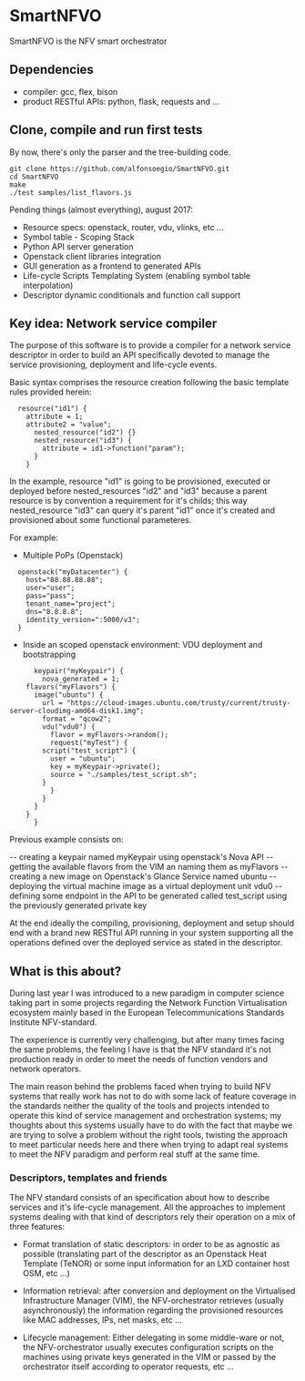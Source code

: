 # SmartNFVO

SmartNFVO is the NFV smart orchestrator


## Dependencies

- compiler: gcc, flex, bison
- product RESTful APIs: python, flask, requests and ...

## Clone, compile and run first tests

By now, there's only the parser and the tree-building code.

```
git clone https://github.com/alfonsoegio/SmartNFVO.git
cd SmartNFVO
make
./test samples/list_flavors.js
```

Pending things (almost everything), august 2017:

- Resource specs: openstack, router, vdu, vlinks, etc ...
- Symbol table - Scoping Stack
- Python API server generation
- Openstack client libraries integration
- GUI generation as a frontend to generated APIs
- Life-cycle Scripts Templating System (enabling symbol table interpolation)
- Descriptor dynamic conditionals and function call support

## Key idea: Network service compiler

The purpose of this software is to provide
a compiler for a network service descriptor 
in order to build an API specifically devoted
to manage the service provisioning, deployment and
life-cycle events. 

Basic syntax comprises the resource creation following
the basic template rules provided herein:

```
  resource("id1") {
    attribute = 1;
    attribute2 = "value";
      nested_resource("id2") {}
      nested_resource("id3") {
        attribute = id1->function("param");
      }
    }
```

In the example, resource "id1" is going to be provisioned,
executed or deployed
before nested_resources "id2" and "id3" because a parent
resource is by convention a requirement for it's childs;
this way nested_resource "id3" can query it's parent "id1"
once it's created and provisioned about some functional
parameteres. 

For example:

- Multiple PoPs (Openstack)

```
  openstack("myDatacenter") {
    host="88.88.88.88";
    user="user";
    pass="pass";
    tenant_name="project";
    dns="8.8.8.8";
    identity_version=":5000/v3";
  }
```

- Inside an scoped openstack environment: VDU deployment
and bootstrapping

```
      keypair("myKeypair") {
        nova_generated = 1;
	flavors("myFlavors") {
	  image("ubuntu") {
	    url = "https://cloud-images.ubuntu.com/trusty/current/trusty-server-cloudimg-amd64-disk1.img";
	    format = "qcow2";
	    vdu("vdu0") {
	      flavor = myFlavors->random();
	      request("myTest") {
		script("test_script") {
		  user = "ubuntu";
		  key = myKeypair->private();
		  source = "./samples/test_script.sh";
		}
	      }
	    }
	  }
	}
      }

```

Previous example consists on:

-- creating a keypair named myKeypair using openstack's Nova API
-- getting the available flavors from the VIM an naming them as myFlavors
-- creating a new image on Openstack's Glance Service named ubuntu
-- deploying the virtual machine image as a virtual deployment unit vdu0
-- defining some endpoint in the API to be generated called test_script
using the previously generated private key

At the end ideally the compiling, provisioning, deployment and setup
should end with a brand new RESTful API running in your system
supporting all the operations defined over the deployed service
as stated in the descriptor. 

## What is this about?

During last year I was introduced to a new
paradigm in computer science taking part
in some projects regarding the Network Function
Virtualisation ecosystem mainly based in the
European Telecommunications Standards Institute NFV-standard.

The experience is currently very challenging, but
after many times facing the same problems, the feeling
I have is that the NFV standard it's not production
ready in order to meet the needs of function vendors
and network operators.

The main reason behind the problems faced when
trying to build NFV systems that really work has not
to do with some lack of feature coverage in the standards
neither
the quality of the tools and projects intended to operate
this kind of service management and orchestration systems;
my thoughts about this systems usually have to do with the fact
that maybe we are trying to solve a problem
without the right tools, twisting the approach to meet particular
needs here and there when trying to adapt real systems
to meet the NFV paradigm and perform real stuff at the same time.

### Descriptors, templates and friends

The NFV standard consists of an specification
about how to describe services and it's life-cycle
management. All the approaches to implement systems
dealing with that kind of descriptors rely their
operation on a mix of three features:

- Format translation of static descriptors:
in order to be as agnostic as possible
(translating part of the descriptor as an Openstack
Heat Template (TeNOR) or some input information
for an LXD container host OSM, etc ...)

- Information retrieval:
after conversion and deployment on the Virtualised
Infrastructure Manager (VIM), the NFV-orchestrator
retrieves (usually asynchronously) the information
regarding the provisioned resources like MAC addresses,
IPs, net masks, etc ...

- Lifecycle management:
Either delegating in some middle-ware or not, the NFV-orchestrator
usually executes configuration scripts on the machines using
private keys generated in the VIM or passed by the orchestrator
itself according to operator requests, etc ... 


